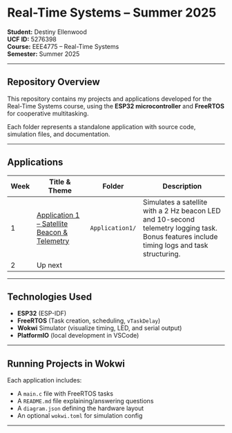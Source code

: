 # Real-Time Systems – Summer 2025

**Student:** Destiny Ellenwood  
**UCF ID:** 5276398  
**Course:** EEE4775 – Real-Time Systems  
**Semester:** Summer 2025   

---

## Repository Overview

This repository contains my projects and applications developed for the Real-Time Systems course, using the **ESP32 microcontroller** and **FreeRTOS** for cooperative multitasking.

Each folder represents a standalone application with source code, simulation files, and documentation.

---

##  Applications

| Week | Title & Theme | Folder | Description |
|------|----------------|--------|-------------|
|  1  | [Application 1 – Satellite Beacon & Telemetry](./Application1/) | `Application1/` | Simulates a satellite with a 2 Hz beacon LED and 10-second telemetry logging task. Bonus features include timing logs and task structuring. |
|  2  | Up next   |

---

## Technologies Used

- **ESP32** (ESP-IDF)
- **FreeRTOS** (Task creation, scheduling, `vTaskDelay`)
- **Wokwi** Simulator (visualize timing, LED, and serial output)
- **PlatformIO** (local development in VSCode)

---

## Running Projects in Wokwi

Each application includes:
- A `main.c` file with FreeRTOS tasks
- A `README.md` file explaining/answering questions
- A `diagram.json` defining the hardware layout
- An optional `wokwi.toml` for simulation config


---


